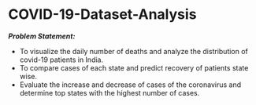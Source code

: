 # COVID-19-Dataset-Analysis
_**Problem Statement:**_
- To visualize the daily number of deaths and analyze the distribution of covid-19 patients in India. 
- To compare cases of each state and predict recovery of patients state wise. 
- Evaluate the increase and decrease of cases of the coronavirus and determine top states with the highest number of cases.
